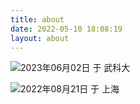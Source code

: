 ```yaml
---
title: about
date: 2022-05-10 18:08:19
layout: about
---
```

![2023年06月02日 于 武科大](https://cdn.dianhsu.com/img/2023-10-13-23-08-21.JPG)

![2022年08月21日 于 上海](https://cdn.dianhsu.com/img/2022-08-30-20-26-01.jpg)
